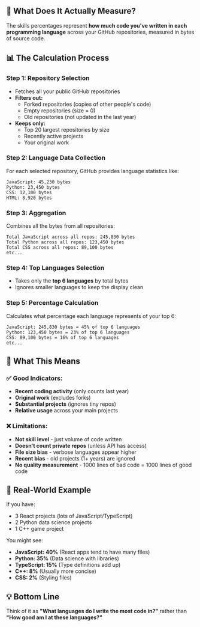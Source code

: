 ## 🎯 **What Does It Actually Measure?**

The skills percentages represent **how much code you've written in each programming language** across your GitHub repositories, measured in bytes of source code.

## 📊 **The Calculation Process**

### Step 1: Repository Selection
- Fetches all your public GitHub repositories
- **Filters out:**
  - Forked repositories (copies of other people's code)
  - Empty repositories (size = 0)
  - Old repositories (not updated in the last year)
- **Keeps only:**
  - Top 20 largest repositories by size
  - Recently active projects
  - Your original work

### Step 2: Language Data Collection
For each selected repository, GitHub provides language statistics like:
```
JavaScript: 45,230 bytes
Python: 23,450 bytes
CSS: 12,100 bytes
HTML: 8,920 bytes
```

### Step 3: Aggregation
Combines all the bytes from all repositories:
```
Total JavaScript across all repos: 245,830 bytes
Total Python across all repos: 123,450 bytes
Total CSS across all repos: 89,100 bytes
etc...
```

### Step 4: Top Languages Selection
- Takes only the **top 6 languages** by total bytes
- Ignores smaller languages to keep the display clean

### Step 5: Percentage Calculation
Calculates what percentage each language represents of your top 6:
```
JavaScript: 245,830 bytes = 45% of top 6 languages
Python: 123,450 bytes = 23% of top 6 languages
CSS: 89,100 bytes = 16% of top 6 languages
etc...
```

## 🤔 **What This Means**

### ✅ **Good Indicators:**
- **Recent coding activity** (only counts last year)
- **Original work** (excludes forks)
- **Substantial projects** (ignores tiny repos)
- **Relative usage** across your main projects

### ❌ **Limitations:**
- **Not skill level** - just volume of code written
- **Doesn't count private repos** (unless API has access)
- **File size bias** - verbose languages appear higher
- **Recent bias** - old projects (1+ years) are ignored
- **No quality measurement** - 1000 lines of bad code = 1000 lines of good code

## 🎯 **Real-World Example**

If you have:
- 3 React projects (lots of JavaScript/TypeScript)
- 2 Python data science projects  
- 1 C++ game project

You might see:
- **JavaScript: 40%** (React apps tend to have many files)
- **Python: 35%** (Data science with libraries)
- **TypeScript: 15%** (Type definitions add up)
- **C++: 8%** (Usually more concise)
- **CSS: 2%** (Styling files)

## 💡 **Bottom Line**

Think of it as **"What languages do I write the most code in?"** rather than **"How good am I at these languages?"**
